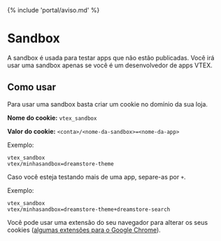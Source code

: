 {% include 'portal/aviso.md' %}

# Sandbox

A sandbox é usada para testar apps que não estão publicadas. Você irá usar uma sandbox apenas se você é um desenvolvedor de apps VTEX.

## Como usar

Para usar uma sandbox basta criar um cookie no domínio da sua loja.

**Nome do cookie:** `vtex_sandbox`

**Valor do cookie:** `<conta>/<nome-da-sandbox>=<nome-da-app>`

Exemplo:
```
vtex_sandbox
vtex/minhasandbox=dreamstore-theme
```

Caso você esteja testando mais de uma app, separe-as por `+`.

Exemplo:
```
vtex_sandbox
vtex/minhasandbox=dreamstore-theme+dreamstore-search
```

Você pode usar uma extensão do seu navegador para alterar os seus cookies ([algumas extensões para o Google Chrome](https://chrome.google.com/webstore/search/cookie%20inspector%20edit?_category=extensions)).
